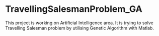 # TravellingSalesmanProblem_GA
This project is working on Artificial Intelligence area. It is trying to solve Travelling Salesman problem by utilising Genetic Algorithm with Matlab.
